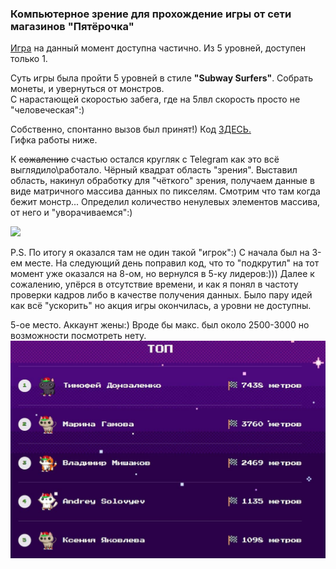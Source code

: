 ### Компьютерное зрение для прохождение игры от сети магазинов "Пятёрочка"

[Игра](https://racing.5ka.ru) на данный момент доступна частично. Из 5 уровней, доступен только 1.

Суть игры была пройти 5 уровней в стиле **"Subway Surfers"**. Собрать монеты, и
увернуться от монстров.   
С нарастающей скоростью забега, где на 5лвл
скорость просто не "человеческая":)

Собственно, спонтанно вызов был принят!) Код [ЗДЕСЬ.](./vision.py)  
Гифка работы ниже.  

К ~~сожалению~~ счастью остался кругляк с Telegram как это всё выглядило\работало.
Чёрный квадрат область "зрения". Выставил область, накинул 
обработку для "чёткого" зрения, получаем данные в виде матричного массива данных
по пикселям. Смотрим что там когда бежит монстр... Определил количество ненулевых 
элементов массива, от него и "уворачиваемся":)

![](./files/vision_5ka.gif)  

P.S. По итогу я оказался там не один такой "игрок":) С начала был на 3-ем месте.
На следующий день поправил код, что то "подкрутил" на тот момент уже оказался 
на 8-ом, но вернулся в 5-ку лидеров:))) Далее к сожалению, упёрся в отсутствие 
времени, и как я понял в частоту проверки кадров либо в качестве получения данных.
Было пару идей как всё "ускорить" но акция игры окончилась, а уровни не доступны.

5-ое место. Аккаунт жены:) Вроде бы макс. был около 2500-3000 но возможности
посмотреть нету.
![](./files/photo_5ka.jpg)


